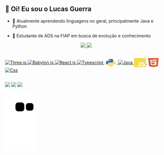  ## 👋 Oi! Eu sou o Lucas Guerra

- 🌱 Atualmente aprendendo linguagens no geral, principalmente Java e Python
- 💞️ Estudante de ADS na FIAP em busca de evolução e conhecimento

  <div align="center">
  <a href="https://github.com/LucasGuerraS">
  <img height="150em" src="https://github-readme-stats.vercel.app/api?username=LucasGuerraS&show_icons=true&theme=dark&include_all_commits=true&count_private=true">
  <img height="150em" src="https://github-readme-stats.vercel.app/api/top-langs/?username=LucasGuerraS&layout=compact&langs_count=7&theme=dark">
</div>
 
  <div style="display: inline_block"><br>
  <img align="center" alt="Three.js" height="40" width="40" src="https://cdn.jsdelivr.net/gh/devicons/devicon/icons/threejs/threejs-original.svg" />
  <img align="center" alt="Babylon.js" height="40" width="40" src="https://avatars.githubusercontent.com/u/4855800?s=200&v=4" />
  <img align="center" alt="React.js" height="30" width="40" src="https://cdn.jsdelivr.net/gh/devicons/devicon/icons/react/react-original.svg" />
  <img align="center" alt="Typescript" height="30" width="40" src="https://cdn.jsdelivr.net/gh/devicons/devicon/icons/typescript/typescript-original.svg" />
  <img align="center" alt="Python" height="30" width="40" src="https://raw.githubusercontent.com/devicons/devicon/master/icons/python/python-original.svg">
  <img align="center" alt="Java" height="30" width="40" src="https://cdn.jsdelivr.net/gh/devicons/devicon/icons/java/java-original.svg" />
  <img align="center" alt="JavaScript" height="30" width="40" src="https://raw.githubusercontent.com/devicons/devicon/master/icons/javascript/javascript-plain.svg">
  <img align="center" alt="HTML" height="30" width="40" src="https://raw.githubusercontent.com/devicons/devicon/master/icons/html5/html5-original.svg">
  <img align="center" alt="Css" height="30" width="40" src="https://cdn.jsdelivr.net/gh/devicons/devicon/icons/css3/css3-original.svg" />
  <img align="right" alt="" height="150" style="border-radius:50px;" src="https://instagram.fcgh22-1.fna.fbcdn.net/v/t51.2885-15/275438254_331624045570557_3915468862011328379_n.jpg?stp=dst-jpg_e15_s240x240&_nc_ht=instagram.fcgh22-1.fna.fbcdn.net&_nc_cat=109&_nc_ohc=Cni6Mq5s2ZIAX_7AYul&edm=ABJHkxYAAAAA&ccb=7-4&ig_cache_key=Mjc4OTYwOTg3NDgwNjEyNzE5Nw%3D%3D.2-ccb7-4&oh=00_AT9DvlQFlt1G2Z-pcGBLsUpk5D-jePc-1mWYuQ2MhEuC-A&oe=622E5A59&_nc_sid=fa978c"
  </div>
  
  ##
  
<div>
   <a href="https://instagram.com/guerrones" target="_blank"><img src="https://img.shields.io/badge/-Instagram-%23E4405F?style=for-the-badge&logo=instagram&logoColor=white" target="_blank"></a>
  <a href = "mailto:lucasgasardo@gmail.com"><img src="https://img.shields.io/badge/-Gmail-%23333?style=for-the-badge&logo=gmail&logoColor=white" target="_blank"></a>
  <a href="https://www.linkedin.com/in/lucas-guerra-de-azevedo-sardo-05b792226" target="_blank"><img src="https://img.shields.io/badge/-LinkedIn-%230077B5?style=for-the-badge&logo=linkedin&logoColor=white" target="_blank"></a>   

   ![Snake animation](https://github.com/LucasGuerraS/LucasGuerraS/blob/output/github-contribution-grid-snake.svg)
   
   </div>
  
   
